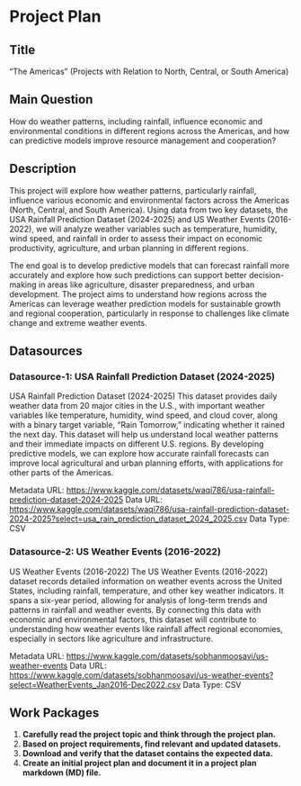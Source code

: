 
# **Project Plan**

## **Title**
“The Americas” (Projects with Relation to North, Central, or South America)

## **Main Question**

How do weather patterns, including rainfall, influence economic and environmental conditions in different regions across the Americas, and how can predictive models improve resource management and cooperation?

## **Description**

This project will explore how weather patterns, particularly rainfall, influence various economic and environmental factors across the Americas (North, Central, and South America). Using data from two key datasets, the USA Rainfall Prediction Dataset (2024-2025) and US Weather Events (2016-2022), we will analyze weather variables such as temperature, humidity, wind speed, and rainfall in order to assess their impact on economic productivity, agriculture, and urban planning in different regions.

The end goal is to develop predictive models that can forecast rainfall more accurately and explore how such predictions can support better decision-making in areas like agriculture, disaster preparedness, and urban development. The project aims to understand how regions across the Americas can leverage weather prediction models for sustainable growth and regional cooperation, particularly in response to challenges like climate change and extreme weather events.

## **Datasources**

### **Datasource-1: USA Rainfall Prediction Dataset (2024-2025)**
 

USA Rainfall Prediction Dataset (2024-2025)
This dataset provides daily weather data from 20 major cities in the U.S., with important weather variables like temperature, humidity, wind speed, and cloud cover, along with a binary target variable, “Rain Tomorrow,” indicating whether it rained the next day. This dataset will help us understand local weather patterns and their immediate impacts on different U.S. regions. By developing predictive models, we can explore how accurate rainfall forecasts can improve local agricultural and urban planning efforts, with applications for other parts of the Americas.

Metadata URL: https://www.kaggle.com/datasets/waqi786/usa-rainfall-prediction-dataset-2024-2025
Data URL: https://www.kaggle.com/datasets/waqi786/usa-rainfall-prediction-dataset-2024-2025?select=usa_rain_prediction_dataset_2024_2025.csv
Data Type: CSV

### **Datasource-2: US Weather Events (2016-2022)**


US Weather Events (2016-2022)
The US Weather Events (2016-2022) dataset records detailed information on weather events across the United States, including rainfall, temperature, and other key weather indicators. It spans a six-year period, allowing for analysis of long-term trends and patterns in rainfall and weather events. By connecting this data with economic and environmental factors, this dataset will contribute to understanding how weather events like rainfall affect regional economies, especially in sectors like agriculture and infrastructure.

Metadata URL: https://www.kaggle.com/datasets/sobhanmoosavi/us-weather-events
Data URL: https://www.kaggle.com/datasets/sobhanmoosavi/us-weather-events?select=WeatherEvents_Jan2016-Dec2022.csv
Data Type: CSV

## **Work Packages**

1. **Carefully read the project topic and think through the project plan.**
2. **Based on project requirements, find relevant and updated datasets.**
3. **Download and verify that the dataset contains the expected data.**
4. **Create an initial project plan and document it in a project plan markdown (MD) file.**


